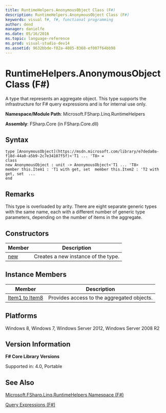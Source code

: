 ```yaml
---
title: RuntimeHelpers.AnonymousObject Class (F#)
description: RuntimeHelpers.AnonymousObject Class (F#)
keywords: visual f#, f#, functional programming
author: dend
manager: danielfe
ms.date: 05/16/2016
ms.topic: language-reference
ms.prod: visual-studio-dev14
ms.assetid: 9632bbde-f02a-4085-8368-ef007f64bb98 
---
```


# RuntimeHelpers.AnonymousObject Class (F#)

A type that represents an aggregate object. This type supports the infrastructure for F# query expressions and is for internal use only.

**Namespace/Module Path**: Microsoft.FSharp.Linq.RuntimeHelpers

**Assembly**: FSharp.Core (in FSharp.Core.dll)


## Syntax

```
type [AnonymousObject](https://msdn.microsoft.com/library/e7deda0a-f18d-44a0-a5b9-2c7e34107f5f)<'T1 ... 'T8> =
class
new AnonymousObject : unit -> AnonymousObject<'T1 ... 'T8>
member this.Item1 : 'T1 with get, set  member this.Item2 : 'T2 with get, set  ...
end
```

## Remarks
This type is overloaded by arity. There are eight separate generic types with the same name, each with a different number of generic type parameters, depending on the number of items in the aggregate.


## Constructors


|Member|Description|
|------|-----------|
|[new](https://msdn.microsoft.com/library/5f258a32-5612-47a1-a485-37979174b230)|Creates a new instance of the type.|

## Instance Members


|Member|Description|
|------|-----------|
|[Item1 to Item8](https://msdn.microsoft.com/library/1506fdce-e768-4e79-9d65-d2fd902b4ba0)|Provides access to the aggregated objects.|

## Platforms
Windows 8, Windows 7, Windows Server 2012, Windows Server 2008 R2


## Version Information
**F# Core Library Versions**

Supported in: 4.0, Portable




## See Also
[Microsoft.FSharp.Linq.RuntimeHelpers Namespace &#40;F&#35;&#41;](Microsoft.FSharp.Linq.RuntimeHelpers-Namespace-%5BFSharp%5D.md)

[Query Expressions (F#)](https://msdn.microsoft.com/library/ff72235c-3ad8-4215-8679-2754484823db)

